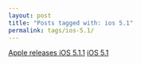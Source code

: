 ```yaml
---
layout: post
title: "Posts tagged with: ios 5.1"
permalink: tags/ios-5.1/
---
```

[Apple releases iOS 5.1.1](/2012/05/apple-releases-ios-511)
[iOS 5.1](/2012/03/ios-51)
